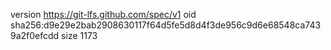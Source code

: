 version https://git-lfs.github.com/spec/v1
oid sha256:d9e29e2bab2908630117f64d5fe5d8d4f3de956c9d6e68548ca7439a2f0efcdd
size 1173
